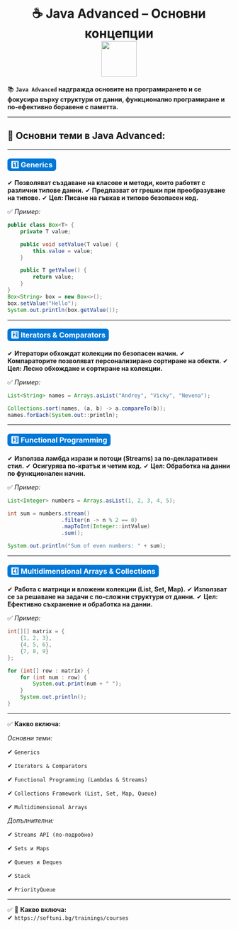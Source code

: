 <h1 align="center">
  ☕ Java Advanced – Основни концепции  
  <br>
  <img src="https://media.giphy.com/media/du3J3cXyzhj75IOgvA/giphy.gif" width="80">
</h1>

📚 **`Java Advanced` надгражда основите на програмирането и се фокусира върху структури от данни, функционално програмиране и по-ефективно боравене с паметта.**  

---

## 🔑 Основни теми в Java Advanced:

---

### <span style="background:#0078d7; color:white; padding:4px 8px; border-radius:6px;"> 1️⃣ Generics</span>

✔ **Позволяват създаване на класове и методи, които работят с различни типове данни.**
✔ **Предпазват от грешки при преобразуване на типове.**
✔ **Цел: Писане на гъвкав и типово безопасен код.**

✅ *Пример:*

```java
public class Box<T> {
    private T value;

    public void setValue(T value) {
        this.value = value;
    }

    public T getValue() {
        return value;
    }
}
Box<String> box = new Box<>();
box.setValue("Hello");
System.out.println(box.getValue());
```
---

### <span style="background:#0078d7; color:white; padding:4px 8px; border-radius:6px;"> 2️⃣ Iterators & Comparators</span>

✔ **Итератори обхождат колекции по безопасен начин.**
✔ **Компараторите позволяват персонализирано сортиране на обекти.**
✔ **Цел: Лесно обхождане и сортиране на колекции.**

✅ *Пример:*

```java
List<String> names = Arrays.asList("Andrey", "Vicky", "Nevena");

Collections.sort(names, (a, b) -> a.compareTo(b));
names.forEach(System.out::println);
```

---

### <span style="background:#0078d7; color:white; padding:4px 8px; border-radius:6px;"> 3️⃣ Functional Programming</span>

✔ **Използва ламбда изрази и потоци (Streams) за по-декларативен стил.**
✔ **Осигурява по-кратък и четим код.**
✔ **Цел: Обработка на данни по функционален начин.**

✅ *Пример:*

```java
List<Integer> numbers = Arrays.asList(1, 2, 3, 4, 5);

int sum = numbers.stream()
                 .filter(n -> n % 2 == 0)
                 .mapToInt(Integer::intValue)
                 .sum();

System.out.println("Sum of even numbers: " + sum);
```

---

### <span style="background:#0078d7; color:white; padding:4px 8px; border-radius:6px;"> 4️⃣ Multidimensional Arrays & Collections</span>

✔ **Работа с матрици и вложени колекции (List, Set, Map).**
✔ **Използват се за решаване на задачи с по-сложни структури от данни.**
✔ **Цел: Ефективно съхранение и обработка на данни.**

✅ *Пример:*

```java
int[][] matrix = {
    {1, 2, 3},
    {4, 5, 6},
    {7, 8, 9}
};

for (int[] row : matrix) {
    for (int num : row) {
        System.out.print(num + " ");
    }
    System.out.println();
}
```
---

✅ **Какво включа:**

*Основни теми:*

✔ `Generics`

✔ `Iterators & Comparators`

✔ `Functional Programming (Lambdas & Streams)`

✔ `Collections Framework (List, Set, Map, Queue)`

✔ `Multidimensional Arrays`

*Допълнителни:*

✔ `Streams API (по-подробно)`

✔ `Sets и Maps`

✔ `Queues и Deques`

✔ `Stack`

✔ `PriorityQueue`

---

 ✅ 🔗 **Какво включа:**  
  ✔ `https://softuni.bg/trainings/courses`
